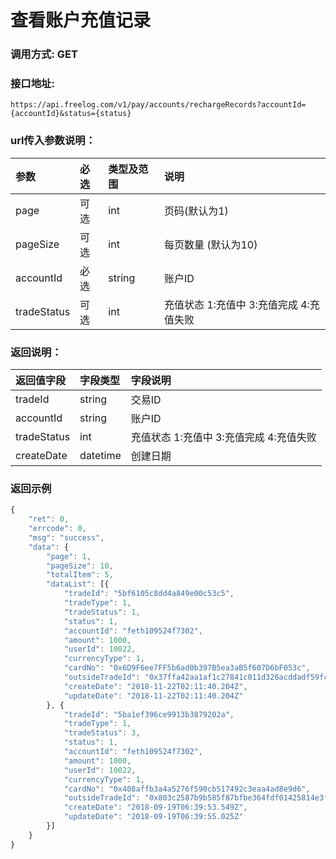 # 查看账户充值记录

### 调用方式: GET

### 接口地址:

```
https://api.freelog.com/v1/pay/accounts/rechargeRecords?accountId={accountId}&status={status}
```

### url传入参数说明：

| 参数 | 必选 | 类型及范围 | 说明 |
| :--- | :--- | :--- | :--- |
|page|可选|int|页码(默认为1)|
|pageSize|可选|int|每页数量 (默认为10)|
|accountId|必选|string|账户ID|
|tradeStatus|可选|int|充值状态 1:充值中 3:充值完成  4:充值失败|


### 返回说明：

| 返回值字段 | 字段类型 | 字段说明 |
| :--- | :--- | :--- |
|  tradeId | string | 交易ID |
|  accountId | string | 账户ID |
|  tradeStatus | int | 充值状态 1:充值中 3:充值完成  4:充值失败 |
|  createDate | datetime | 创建日期 |

### 返回示例
```js
{
	"ret": 0,
	"errcode": 0,
	"msg": "success",
	"data": {
		"page": 1,
		"pageSize": 10,
		"totalItem": 5,
		"dataList": [{
			"tradeId": "5bf6105c8dd4a849e00c53c5",
			"tradeType": 1,
			"tradeStatus": 1,
			"status": 1,
			"accountId": "feth109524f7302",
			"amount": 1000,
			"userId": 10022,
			"currencyType": 1,
			"cardNo": "0x6D9F6ee7FF5b6ad0b397B5ea3aB5f607D6bF053c",
			"outsideTradeId": "0x37ffa42aa1af1c27841c011d326acddadf59fcf84cca8b1f09d708cb708a9ecb",
			"createDate": "2018-11-22T02:11:40.204Z",
			"updateDate": "2018-11-22T02:11:40.204Z"
		}, {
			"tradeId": "5ba1ef396ce9913b3879202a",
			"tradeType": 1,
			"tradeStatus": 3,
			"status": 1,
			"accountId": "feth109524f7302",
			"amount": 1000,
			"userId": 10022,
			"currencyType": 1,
			"cardNo": "0x408affb3a4a5276f590cb517492c3eaa4ad8e9d6",
			"outsideTradeId": "0x803c2587b9b585f87bfbe364fdf01425814e3fd9b3a2b467858af94f3533dfa4",
			"createDate": "2018-09-19T06:39:53.549Z",
			"updateDate": "2018-09-19T06:39:55.025Z"
		}]
	}
}
```

[账户类型]: http://doc.freelog.com/附表/账户类型.html "账户类型"
